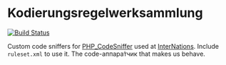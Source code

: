# Kodierungsregelwerksammlung

[![Build Status](https://travis-ci.org/InterNations/kodierungsregelwerksammlung.svg)](https://travis-ci.org/InterNations/kodierungsregelwerksammlung)

Custom code sniffers for [PHP_CodeSniffer](http://pear.php.net/package/PHP_CodeSniffer) used at [InterNations](http://www.internations.org). Include `ruleset.xml` to use it.
The code-аппара́тчик that makes us behave.
